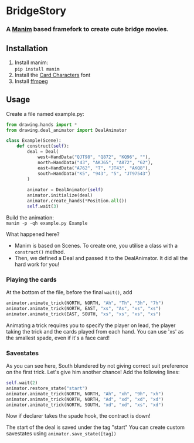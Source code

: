 # BridgeStory
### A [Manim](https://github.com/ManimCommunity/manim) based framefork to create cute bridge movies.

## Installation
1. Install manim:  
`pip install manim`
2. Install the [Card Characters](https://font.download/font/card-characters) font
3. Install [ffmpeg](https://www.ffmpeg.org/)

## Usage
Create a file named example.py:  
```py
from drawing.hands import *
from drawing.deal_animator import DealAnimator

class Example(Scene):
    def construct(self):
        deal = Deal(
            west=HandData("QJT98", "Q872", "KQ96", ""),
            north=HandData("43", "AKJ65", "A872", "62"),
            east=HandData("A762", "T", "JT43", "AKQ8"),
            south=HandData("K5", "943", "5", "JT97543")
        )
        
        animator = DealAnimator(self)
        animator.initialize(deal)
        animator.create_hands(*Position.all())
        self.wait(3)
```

Build the animation:  
`manim -p -qh example.py Example`

What happened here?  
- Manim is based on Scenes. To create one, you utilise a class with a `construct()` method.
- Then, we defined a Deal and passed it to the DealAnimator. It did all the hard work for you!

### Playing the cards

At the bottom of the file, before the final `wait()`, add  
```py
animator.animate_trick(NORTH, NORTH, "Ah", "Th", "3h", "7h")
animator.animate_trick(NORTH, EAST, "xs", "As", "xs", "xs")
animator.animate_trick(EAST, SOUTH, "xs", "xs", "xs", "xs")
```

Animating a trick requires you to specify the player on lead, the player taking the trick
and the cards played from each hand. You can use 'xs' as the smallest spade, even if it's a face card!

### Savestates

As you can see here, South blundered by not giving correct suit preference on the first trick.
Let's give him another chance! Add the following lines:
```py
self.wait(2)
animator.restore_state("start")
animator.animate_trick(NORTH, NORTH, "Ah", "xh", "9h", "xh")
animator.animate_trick(NORTH, NORTH, "Ad", "xd", "xd", "xd")
animator.animate_trick(NORTH, SOUTH, "xd", "xd", "xs", "xd")
```

Now if declarer takes the spade hook, the contract is down!

The start of the deal is saved under the tag "start"
You can create custom savestates using `animator.save_state([tag])`

